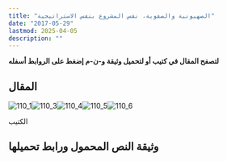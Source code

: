 ```yaml
---
title: "الصهيونية والصفوية، نفس المشروع بنفس الاستراتيجية"
date: "2017-05-29"
lastmod: 2025-04-05
description: ""
---
```

**لتصفح المقال في كتيب أو لتحميل وثيقة و-ن-م إضغط على الروابط أسفله**

## المقال

![110_1](https://abouyaarebmarzouki.wordpress.com/wp-content/uploads/2017/05/110_112.png?w=648)![110_3](https://abouyaarebmarzouki.wordpress.com/wp-content/uploads/2017/05/110_312.png?w=648)![110_4](https://abouyaarebmarzouki.wordpress.com/wp-content/uploads/2017/05/110_413.png?w=648)![110_5](https://abouyaarebmarzouki.wordpress.com/wp-content/uploads/2017/05/110_512.png?w=648)![110_6](https://abouyaarebmarzouki.wordpress.com/wp-content/uploads/2017/05/110_66.png?w=648)

الكتيب

## وثيقة النص المحمول ورابط تحميلها

###
